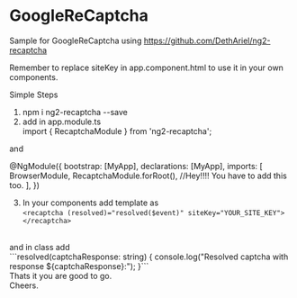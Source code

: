 # GoogleReCaptcha

Sample for GoogleReCaptcha using https://github.com/DethAriel/ng2-recaptcha

Remember to replace siteKey in app.component.html to use it in your own components.

Simple Steps

1) npm i ng2-recaptcha --save <br>
2) add in app.module.ts <br>
import { RecaptchaModule } from 'ng2-recaptcha';

and

@NgModule({
  bootstrap: [MyApp],
  declarations: [MyApp],
  imports: [
    BrowserModule,
    RecaptchaModule.forRoot(), //Hey!!!! You have to add this too.
  ],
})

3) In your components add template as <br>
```<recaptcha (resolved)="resolved($event)" siteKey="YOUR_SITE_KEY"></recaptcha>```
<br>
and in class add
<br>
```resolved(captchaResponse: string) {
        console.log("Resolved captcha with response ${captchaResponse}:");
    }```
<br>
Thats it you are good to go. 
<br>
Cheers.
